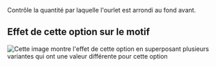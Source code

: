 Contrôle la quantité par laquelle l'ourlet est arrondi au fond avant.

## Effet de cette option sur le motif

![Cette image montre l'effet de cette option en superposant plusieurs variantes qui ont une valeur différente pour cette option](jaeger\_hemradius\_sample.svg "Effet de cette option sur le motif")
